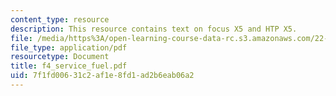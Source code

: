 ```yaml
---
content_type: resource
description: This resource contains text on focus X5 and HTP X5.
file: /media/https%3A/open-learning-course-data-rc.s3.amazonaws.com/22-314j-structural-mechanics-in-nuclear-power-technology-fall-2006/7f1fd00631c2af1e8fd1ad2b6eab06a2_f4_service_fuel.pdf
file_type: application/pdf
resourcetype: Document
title: f4_service_fuel.pdf
uid: 7f1fd006-31c2-af1e-8fd1-ad2b6eab06a2
---
```

